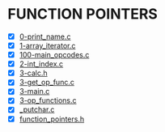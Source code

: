 # FUNCTION POINTERS

- [X] [0-print_name.c](0-print_name.c)
- [x] [1-array_iterator.c](1-array_iterator.c)
- [x] [100-main_opcodes.c](100-main_opcodes.c)
- [x] [2-int_index.c](2-int_index.c)
- [x] [3-calc.h](3-calc.h)
- [x] [3-get_op_func.c](3-get_op_func.c)
- [x] [3-main.c](3-main.c)
- [x] [3-op_functions.c](3-op_functions.c)
- [x] [_putchar.c](_putchar.c)
- [x] [function_pointers.h](function_pointers.h)

